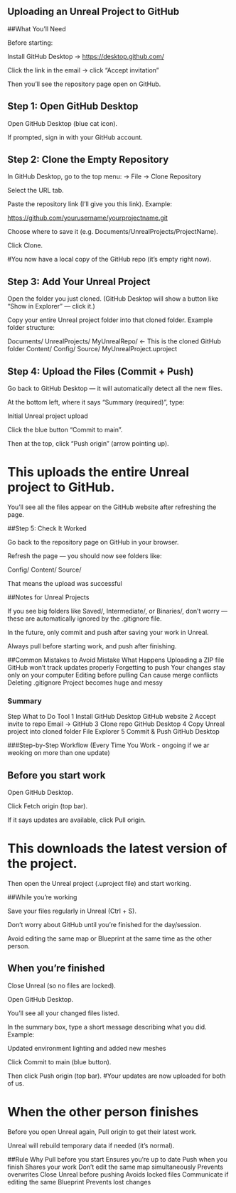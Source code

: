 ## Uploading an Unreal Project to GitHub 


##What You’ll Need

Before starting:

Install GitHub Desktop → https://desktop.github.com/

Click the link in the email → click “Accept invitation”

Then you’ll see the repository page open on GitHub.

## Step 1: Open GitHub Desktop

Open GitHub Desktop (blue cat icon).

If prompted, sign in with your GitHub account.

## Step 2: Clone the Empty Repository

In GitHub Desktop, go to the top menu:
→ File → Clone Repository

Select the URL tab.

Paste the repository link (I’ll give you this link).
Example:

https://github.com/yourusername/yourprojectname.git


Choose where to save it (e.g. Documents/UnrealProjects/ProjectName).

Click Clone.

 #You now have a local copy of the GitHub repo (it’s empty right now).

## Step 3: Add Your Unreal Project

Open the folder you just cloned.
(GitHub Desktop will show a button like “Show in Explorer” — click it.)

Copy your entire Unreal project folder into that cloned folder.
Example folder structure:

Documents/
  UnrealProjects/
    MyUnrealRepo/         ← This is the cloned GitHub folder
      Content/
      Config/
      Source/
      MyUnrealProject.uproject

## Step 4: Upload the Files (Commit + Push)

Go back to GitHub Desktop — it will automatically detect all the new files.

At the bottom left, where it says “Summary (required)”, type:

Initial Unreal project upload


Click the blue button “Commit to main”.

Then at the top, click “Push origin” (arrow pointing up).

# This uploads the entire Unreal project to GitHub.
You’ll see all the files appear on the GitHub website after refreshing the page.

##Step 5: Check It Worked

Go back to the repository page on GitHub in your browser.

Refresh the page — you should now see folders like:

Config/
Content/
Source/


That means the upload was successful 

##Notes for Unreal Projects

If you see big folders like Saved/, Intermediate/, or Binaries/, don’t worry — these are automatically ignored by the .gitignore file.

In the future, only commit and push after saving your work in Unreal.

Always pull before starting work, and push after finishing.

 ##Common Mistakes to Avoid
Mistake	What Happens
Uploading a ZIP file	GitHub won’t track updates properly
Forgetting to push	Your changes stay only on your computer
Editing before pulling	Can cause merge conflicts
Deleting .gitignore	Project becomes huge and messy
### Summary
Step	What to Do	Tool
1	Install GitHub Desktop	GitHub website
2	Accept invite to repo	Email → GitHub
3	Clone repo	GitHub Desktop
4	Copy Unreal project into cloned folder	File Explorer
5	Commit & Push	GitHub Desktop




###Step-by-Step Workflow (Every Time You Work - ongoing if we ar weoking on more than one update)
## Before you start work

Open GitHub Desktop.

Click Fetch origin (top bar).

If it says updates are available, click Pull origin.
# This downloads the latest version of the project.

Then open the Unreal project (.uproject file) and start working.

##While you’re working

Save your files regularly in Unreal (Ctrl + S).

Don’t worry about GitHub until you’re finished for the day/session.

Avoid editing the same map or Blueprint at the same time as the other person.

## When you’re finished

Close Unreal (so no files are locked).

Open GitHub Desktop.

You’ll see all your changed files listed.

In the summary box, type a short message describing what you did.
Example:

Updated environment lighting and added new meshes


Click Commit to main (blue button).

Then click Push origin (top bar).
#Your updates are now uploaded for both of us.

# When the other person finishes

Before you open Unreal again, Pull origin to get their latest work.

Unreal will rebuild temporary data if needed (it’s normal).




##Rule	Why
Pull before you start	Ensures you’re up to date
Push when you finish	Shares your work
Don’t edit the same map simultaneously	Prevents overwrites
Close Unreal before pushing	Avoids locked files
Communicate if editing the same Blueprint	Prevents lost changes


